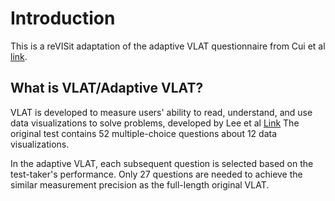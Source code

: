 # Introduction

This is a reVISit adaptation of the adaptive VLAT questionnaire from Cui et al [link](https://mucollective.northwestern.edu/files/2023-adaptive.pdf).

## What is VLAT/Adaptive VLAT?

VLAT is developed to measure users' ability to read, understand, and
use data visualizations to solve problems, developed by Lee et al [Link](https://www.bckwon.com/pdf/vlat.pdf)
The original test contains 52 multiple-choice questions about 12 data
visualizations.

In the adaptive VLAT, each subsequent question is selected based on the test-taker's performance. Only 27 questions are needed to achieve the similar measurement precision as the full-length original VLAT.


